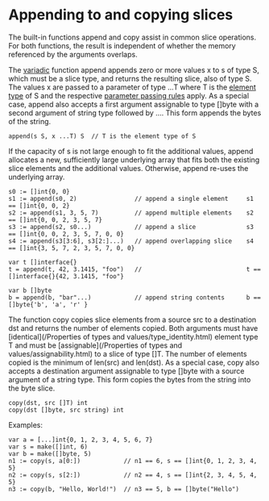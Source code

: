 # Appending to and copying slices

The built-in functions append and copy assist in common slice operations. For both functions, the result is independent of whether the memory referenced by the arguments overlaps.

The [variadic](/Types/function_types.html) function append appends zero or more values x to s of type S, which must be a slice type, and returns the resulting slice, also of type S. The values x are passed to a parameter of type ...T where T is the [element type](/Types/slice_types.html) of S and the respective [parameter passing rules](/Expressions/passing_arguments_to__parameters.html) apply. As a special case, append also accepts a first argument assignable to type []byte with a second argument of string type followed by .... This form appends the bytes of the string.

```
append(s S, x ...T) S  // T is the element type of S
```

If the capacity of s is not large enough to fit the additional values, append allocates a new, sufficiently large underlying array that fits both the existing slice elements and the additional values. Otherwise, append re-uses the underlying array.

```
s0 := []int{0, 0}
s1 := append(s0, 2)                // append a single element     s1 == []int{0, 0, 2}
s2 := append(s1, 3, 5, 7)          // append multiple elements    s2 == []int{0, 0, 2, 3, 5, 7}
s3 := append(s2, s0...)            // append a slice              s3 == []int{0, 0, 2, 3, 5, 7, 0, 0}
s4 := append(s3[3:6], s3[2:]...)   // append overlapping slice    s4 == []int{3, 5, 7, 2, 3, 5, 7, 0, 0}

var t []interface{}
t = append(t, 42, 3.1415, "foo")   //                             t == []interface{}{42, 3.1415, "foo"}

var b []byte
b = append(b, "bar"...)            // append string contents      b == []byte{'b', 'a', 'r' }
```

The function copy copies slice elements from a source src to a destination dst and returns the number of elements copied. Both arguments must have [identical](/Properties of types and values/type_identity.html) element type T and must be [assignable](/Properties of types and values/assignability.html) to a slice of type []T. The number of elements copied is the minimum of len(src) and len(dst). As a special case, copy also accepts a destination argument assignable to type []byte with a source argument of a string type. This form copies the bytes from the string into the byte slice.

```
copy(dst, src []T) int
copy(dst []byte, src string) int
```

Examples:

```
var a = [...]int{0, 1, 2, 3, 4, 5, 6, 7}
var s = make([]int, 6)
var b = make([]byte, 5)
n1 := copy(s, a[0:])            // n1 == 6, s == []int{0, 1, 2, 3, 4, 5}
n2 := copy(s, s[2:])            // n2 == 4, s == []int{2, 3, 4, 5, 4, 5}
n3 := copy(b, "Hello, World!")  // n3 == 5, b == []byte("Hello")
```